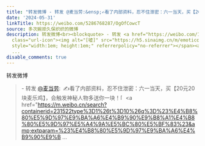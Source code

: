 ```yaml
---
title: "转发微博 - 转发 @麦当劳:&ensp;✍️看了内部资料，忍不住泄密：六一当天，买【20元20块麦乐鸡】，会触发神秘人物多送你一块！[嘘]#一块麦乐鸡一块多开心#\U0001F6AB请..."
date: '2024-05-31'
linkTitle: https://weibo.com/5286768287/OgOfCowcT
source: 多次婉拒久保织织的微博
description: 转发微博<br><blockquote> - 转发 <a href="https://weibo.com/1947211342" target="_blank">@麦当劳</a>: ✍️看了内部资料，忍不住泄密：六一当天，买【20元20块麦乐鸡】，会触发神秘人物多送你一块！<span
  class="url-icon"><img alt="[嘘]" src="https://h5.sinaimg.cn/m/emoticon/icon/default/d_xu-517e92dc54.png"
  style="width:1em; height:1em;" referrerpolicy="no-referrer"></span><a href="https://m.weibo.cn/search?containerid=231522type%3D1%26t%3D10%26q%3D%23%E4%B8%80%E5%9D%97%E9%BA%A6%E4%B9%90%E9%B8%A1%E4%B8%80%E5%9D%97%E5%A4%9A%E5%BC%80%E5%BF%83%23&amp;extparam=%23%E4%B8%80%E5%9D%97%E9%BA%A6%E4%B9%90%E9%B
  ...
disable_comments: true
---
```

转发微博<br><blockquote> - 转发 <a href="https://weibo.com/1947211342" target="_blank">@麦当劳</a>: ✍️看了内部资料，忍不住泄密：六一当天，买【20元20块麦乐鸡】，会触发神秘人物多送你一块！<span class="url-icon"><img alt="[嘘]" src="https://h5.sinaimg.cn/m/emoticon/icon/default/d_xu-517e92dc54.png" style="width:1em; height:1em;" referrerpolicy="no-referrer"></span><a href="https://m.weibo.cn/search?containerid=231522type%3D1%26t%3D10%26q%3D%23%E4%B8%80%E5%9D%97%E9%BA%A6%E4%B9%90%E9%B8%A1%E4%B8%80%E5%9D%97%E5%A4%9A%E5%BC%80%E5%BF%83%23&amp;extparam=%23%E4%B8%80%E5%9D%97%E9%BA%A6%E4%B9%90%E9%B ...
